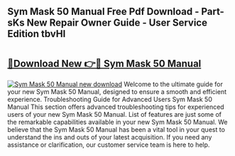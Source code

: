 ## Sym Mask 50 Manual Free Pdf Download - Part-sKs New Repair Owner Guide - User Service Edition tbvHl

# <h2><a href="http://bc862.oget.top/?id=Sym+Mask+50+Manual">🔗Download New 👉🔴 Sym Mask 50 Manual</a></h2>

[![Sym Mask 50 Manual new download](https://i.imgur.com/5g1atiW.png)](http://bc862.oget.top/?id=Sym+Mask+50+Manual)
Welcome to the ultimate guide for your new Sym Mask 50 Manual, designed to ensure a smooth and efficient experience. Troubleshooting Guide for Advanced Users Sym Mask 50 Manual This section offers advanced troubleshooting tips for experienced users of your new Sym Mask 50 Manual. List of features are just some of the remarkable capabilities available in your new Sym Mask 50 Manual. We believe that the Sym Mask 50 Manual has been a vital tool in your quest to understand the ins and outs of your latest acquisition. If you need any assistance or clarification, our customer service team is here to help.
